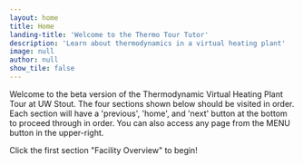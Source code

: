 ```yaml
---
layout: home
title: Home
landing-title: 'Welcome to the Thermo Tour Tutor'
description: 'Learn about thermodynamics in a virtual heating plant'
image: null
author: null
show_tile: false
---
```

Welcome to the beta version of the Thermodynamic Virtual Heating Plant Tour at UW Stout. The four sections
shown below should be visited in order. Each section will have a 'previous', 'home', and 'next' button at
the bottom to proceed through in order. You can also access any page from the MENU button in the upper-right.

Click the first section "Facility Overview" to begin!
